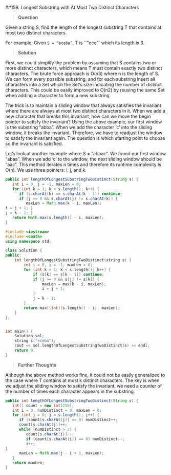 ##159. Longest Substring with At Most Two Distinct Characters

> **Question**

Given a string S, find the length of the longest substring T that contains at most two distinct characters.

For example,
Given `S = “eceba”`,
T is ``"ece"` which its length is 3.


> **Solution**

First, we could simplify the problem by assuming that S contains two or more distinct characters, which means T must contain exactly two distinct characters.
The brute force approach is O(n3) where n is the length of S. We can form every possible substring, and for each substring insert all characters into a Set which the Set’s size indicating the number of distinct characters. This could be easily improved to O(n2) by reusing the same Set when adding a character to form a new substring.

The trick is to maintain a sliding window that always satisfies the invariant where there are always at most two distinct characters in it. When we add a new character that breaks this invariant, how can we move the begin pointer to satisfy the invariant? Using the above example, our first window is the substring “abba”. When we add the character ‘c’ into the sliding window, it breaks the invariant. Therefore, we have to readjust the window to satisfy the invariant again. The question is which starting point to choose so the invariant is satisfied.

Let’s look at another example where S = “abaac”. We found our first window “abaa”. When we add ‘c’ to the window, the next sliding window should be “aac”.
This method iterates n times and therefore its runtime complexity is O(n). We use three pointers: i, j, and k.

```java
public int lengthOfLongestSubstringTwoDistinct(String s) {
   int i = 0, j = -1, maxLen = 0;
   for (int k = 1; k < s.length(); k++) {
      if (s.charAt(k) == s.charAt(k - 1)) continue;
      if (j >= 0 && s.charAt(j) != s.charAt(k)) {
         maxLen = Math.max(k - i, maxLen);
i = j + 1; }
j = k - 1; }
   return Math.max(s.length() - i, maxLen);
}
```

```c++
#include <iostream>
#include <cmath>
using namespace std;

class Solution {
public:
	int lengthOfLongestSubstringTwoDistinct(string s) {
		int i = 0, j = -1, maxLen = 0;
		for (int k = 1; k < s.length(); k++) {
			if (s[k] == s[k - 1]) continue;
			if (j >= 0 && s[j] != s[k]) {
				maxLen = max(k - i, maxLen);
				i = j + 1;
			}
			j = k - 1;
		}
		return max((int)(s.length() - i), maxLen);
	}
};


int main() {
	Solution sol;
	string s("eceba");
	cout << sol.lengthOfLongestSubstringTwoDistinct(s) << endl;
	return 0;
}
```

> **Further Thoughts**

Although the above method works fine, it could not be easily generalized to the case where T contains at most k distinct characters.
The key is when we adjust the sliding window to satisfy the invariant, we need a counter of the number of times each character appears in the substring.

```java
public int lengthOfLongestSubstringTwoDistinct(String s) {
   int[] count = new int[256];
   int i = 0, numDistinct = 0, maxLen = 0;
   for (int j = 0; j < s.length(); j++) {
      if (count[s.charAt(j)] == 0) numDistinct++;
      count[s.charAt(j)]++;
      while (numDistinct > 2) {
         count[s.charAt(i)]--;
         if (count[s.charAt(i)] == 0) numDistinct--;
         i++;
}
      maxLen = Math.max(j - i + 1, maxLen);
   }
   return maxLen;
}
```
